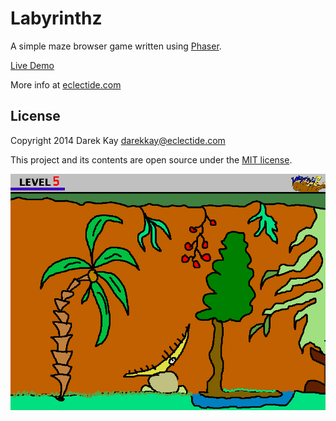 Labyrinthz
==========

A simple maze browser game written using [Phaser](http://github.com/photonstorm/phaser).

[Live Demo](http://eclectide.com/labyrinthz/)

More info at [eclectide.com](http://www.eclectide.com/blog/2014/11/05/labyrinthz/)

## License

Copyright 2014 Darek Kay <darekkay@eclectide.com>  

This project and its contents are open source under the [MIT license](LICENSE.txt).

![Screenshot](assets/level5.png)
